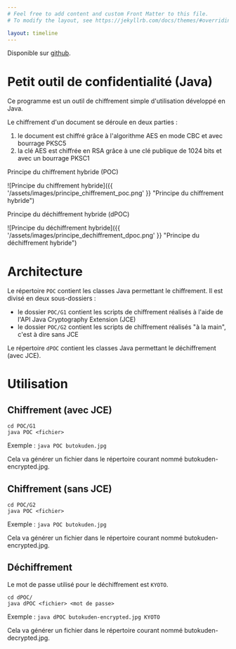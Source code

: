 ```yaml
---
# Feel free to add content and custom Front Matter to this file.
# To modify the layout, see https://jekyllrb.com/docs/themes/#overriding-theme-defaults

layout: timeline
---
```


Disponible sur [github](https://github.com/quentinfougereau/Poc).

# Petit outil de confidentialité (Java)


Ce programme est un outil de chiffrement simple d'utilisation développé en Java. 

Le chiffrement d'un document se déroule en deux parties :

1. le document est chiffré grâce à l'algorithme AES en mode CBC et avec bourrage PKSC5
2. la clé AES est chiffrée en RSA grâce à une clé publique de 1024 bits et avec un bourrage PKSC1

Principe du chiffrement hybride (POC)

![Principe du chiffrement hybride]({{ '/assets/images/principe_chiffrement_poc.png' }} "Principe du chiffrement hybride")


Principe du déchiffrement hybride (dPOC)

![Principe du déchiffrement hybride]({{ '/assets/images/principe_dechiffrement_dpoc.png' }} "Principe du déchiffrement hybride")

# Architecture

Le répertoire `POC` contient les classes Java permettant le chiffrement. Il est divisé en deux sous-dossiers :

* le dossier `POC/G1` contient les scripts de chiffrement réalisés à l'aide de l'API Java Cryptography Extension (JCE)
* le dossier `POC/G2` contient les scripts de chiffrement réalisés "à la main", c'est à dire sans JCE


Le répertoire `dPOC` contient les classes Java permettant le déchiffrement (avec JCE).

# Utilisation

## Chiffrement (avec JCE)

    cd POC/G1
    java POC <fichier>
    
Exemple : `java POC butokuden.jpg`

Cela va générer un fichier dans le répertoire courant nommé butokuden-encrypted.jpg.

## Chiffrement (sans JCE)

    cd POC/G2
    java POC <fichier>
    
Exemple : `java POC butokuden.jpg`

Cela va générer un fichier dans le répertoire courant nommé butokuden-encrypted.jpg.

## Déchiffrement

Le mot de passe utilisé pour le déchiffrement est `KYOTO`.

    cd dPOC/
    java dPOC <fichier> <mot de passe>
    
Exemple : `java dPOC butokuden-encrypted.jpg KYOTO`

Cela va générer un fichier dans le répertoire courant nommé butokuden-decrypted.jpg.